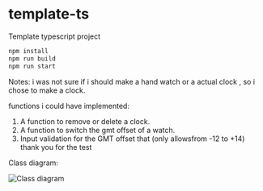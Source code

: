 # template-ts

Template typescript project

```javascript
npm install
npm run build
npm run start
```

Notes:
i was not sure if i should make a hand watch or a actual clock , so i chose to make a clock.

functions i could have implemented:

1. A function to remove or delete a clock.
2. A function to switch the gmt offset of a watch.
3. Input validation for the GMT offset that (only allowsfrom -12 to +14)
   thank you for the test

Class diagram:
   
![Class diagram](https://github.com/AlshamiWasin/GE-HealthCareTest/assets/100309594/63afe798-224e-4721-9f2a-f514c53d58ba)
